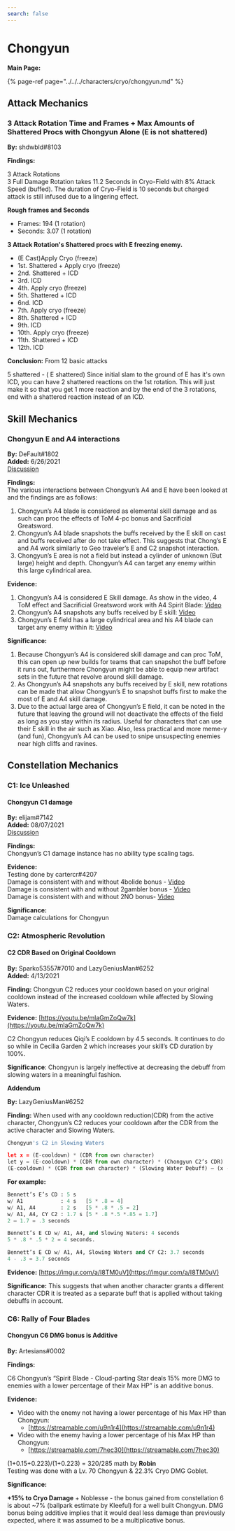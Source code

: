 ```yaml
---
search: false
---
```


# Chongyun

**Main Page:**

{% page-ref page="../../../characters/cryo/chongyun.md" %}

## Attack Mechanics

### 3 Attack Rotation Time and Frames + Max Amounts of Shattered Procs with Chongyun Alone \(E is not shattered\)

**By:** shdwbld\#8103

**Findings:**

3 Attack Rotations  
3 Full Damage Rotation takes 11.2 Seconds in Cryo-Field with 8% Attack Speed \(buffed\). The duration of Cryo-Field is 10 seconds but charged attack is still infused due to a lingering effect.

**Rough frames and Seconds**

* Frames: 194 \(1 rotation\)
* Seconds: 3.07 \(1 rotation\)

**3 Attack Rotation's Shattered procs with E freezing enemy.**

* \(E Cast\)Apply Cryo \(freeze\)
* 1st. Shattered + Apply cryo \(freeze\)
* 2nd. Shattered + ICD
* 3rd. ICD
* 4th. Apply cryo \(freeze\)
* 5th. Shattered + ICD
* 6nd. ICD
* 7th. Apply cryo \(freeze\)
* 8th. Shattered + ICD
* 9th. ICD
* 10th. Apply cryo \(freeze\)
* 11th. Shattered + ICD
* 12th. ICD

**Conclusion:** From 12 basic attacks

5 shattered - \( E shattered\) Since initial slam to the ground of E has it's own ICD, you can have 2 shattered reactions on the 1st rotation. This will just make it so that you get 1 more reaction and by the end of the 3 rotations, end with a shattered reaction instead of an ICD.

## Skill Mechanics

### **Chongyun E and A4 interactions**  

**By:** DeFault\#1802  
**Added:** 6/26/2021  
[Discussion](https://tickettool.xyz/direct?url=https://cdn.discordapp.com/attachments/856905392633151528/858349517241450536/transcript-chongyun-e-and-a4-interactions.html)  

**Findings:**  
The various interactions between Chongyun’s A4 and E have been looked at and the findings are as follows:  

1. Chongyun’s A4 blade is considered as elemental skill damage and as such can proc the effects of ToM 4-pc bonus and Sacrificial Greatsword.  
2. Chongyun’s A4 blade snapshots the buffs received by the E skill on cast and buffs received after do not take effect. This suggests that Chong’s E and A4 work similarly to Geo traveler’s E and C2 snapshot interaction.  
3. Chongyun’s E area is not a field but instead a cylinder of unknown (But large) height and depth. Chongyun’s A4 can target any enemy within this large cylindrical area.  

**Evidence:**  

1. Chongyun’s A4 is considered E Skill damage. As show in the video, 4 ToM effect and Sacrificial Greatsword work with A4 Spirit Blade: [Video](https://www.youtube.com/watch?v=Y-AVX--FWlo)  
2. Chongyun’s A4 snapshots any buffs received by E skill: [Video](https://www.youtube.com/watch?v=HZuIDiry-Zs)  
3. Chongyun’s E field has a large cylindrical area and his A4 blade can target any enemy within it: [Video](https://www.youtube.com/watch?v=ezrIL3uUl3Y)  

**Significance:**  

1. Because Chongyun’s A4 is considered skill damage and can proc ToM, this can open up new builds for teams that can snapshot the buff before it runs out, furthermore Chongyun might be able to equip new artifact sets in the future that revolve around skill damage.  
2. As Chongyun’s A4 snapshots any buffs received by E skill, new rotations can be made that allow Chongyun’s E to snapshot buffs first to make the most of E and A4 skill damage.  
3. Due to the actual large area of Chongyun’s E field, it can be noted in the future that leaving the ground will not deactivate the effects of the field as long as you stay within its radius. Useful for characters that can use their E skill in the air such as Xiao. Also, less practical and more meme-y (and fun), Chongyun’s A4 can be used to snipe unsuspecting enemies near high cliffs and ravines.

## Constellation Mechanics

### C1: Ice Unleashed

#### **Chongyun C1 damage**  

**By:** elijam#7142  
**Added:** 08/07/2021  
[Discussion](https://tickettool.xyz/direct?url=https://cdn.discordapp.com/attachments/866108653634846780/873536676675338280/transcript-tcl-damage-type-completion.html)  

**Findings:**  
Chongyun’s C1 damage instance has no ability type scaling tags. 

**Evidence:**  
Testing done by cartercr#4207  
Damage is consistent with and without 4bolide bonus - [Video](https://www.youtube.com/watch?v=htbi0XPPSC4)  
Damage is consistent with and without 2gambler bonus - [Video](https://www.youtube.com/watch?v=HJP9Mc_0V_0)  
Damage is consistent with and without 2NO bonus- [Video](https://www.youtube.com/watch?v=GIIEy7ieY8A)  

**Significance:**  
Damage calculations for Chongyun

### C2: Atmospheric Revolution

#### C2 CDR Based on Original Cooldown

**By:** Sparko53557\#7010 and LazyGeniusMan\#6252  
**Added:** 4/13/2021

**Finding:** Chongyun C2 reduces your cooldown based on your original cooldown instead of the increased cooldown while affected by Slowing Waters.

**Evidence:** [https://youtu.be/mlaGmZoQw7k](https://youtu.be/mlaGmZoQw7k)

C2 Chongyun reduces Qiqi’s E cooldown by 4.5 seconds. It continues to do so while in Cecilia Garden 2 which increases your skill’s CD duration by 100%.

**Significance**: Chongyun is largely ineffective at decreasing the debuff from slowing waters in a meaningful fashion.

**Addendum**

**By:** LazyGeniusMan\#6252

**Finding:** When used with any cooldown reduction\(CDR\) from the active character, Chongyun’s C2 reduces your cooldown after the CDR from the active character and Slowing Waters.

```python
Chongyun's C2 in Slowing Waters

let x = (E-cooldown) * (CDR from own character)
let y = (E-cooldown) * (CDR from own character) * (Chongyun C2’s CDR)
(E-cooldown) * (CDR from own character) * (Slowing Water Debuff) – (x - y) = E Cooldown
```

**For example:**

```python
Bennett’s E’s CD : 5 s 
w/ A1            : 4 s   [5 * .8 = 4]
w/ A1, A4        : 2 s   [5 * .8 * .5 = 2]
w/ A1, A4, CY C2 : 1.7 s [5 * .8 *.5 *.85 = 1.7]
2 – 1.7 = .3 seconds 

Bennett’s E CD w/ A1, A4, and Slowing Waters: 4 seconds 
5 * .8 * .5 * 2 = 4 seconds. 

Bennett’s E CD w/ A1, A4, Slowing Waters and CY C2: 3.7 seconds 
4 - .3 = 3.7 seconds
```

**Evidence:** [https://imgur.com/a/I8TM0uV](https://imgur.com/a/I8TM0uV)

**Significance:** This suggests that when another character grants a different character CDR it is treated as a separate buff that is applied without taking debuffs in account.  

### C6: Rally of Four Blades

#### **Chongyun C6 DMG bonus is Additive**

**By:** Artesians\#0002

**Findings:**

C6 Chongyun’s “Spirit Blade - Cloud-parting Star deals 15% more DMG to enemies with a lower percentage of their Max HP” is an additive bonus.

**Evidence:**

* Video with the enemy not having a lower percentage of his Max HP than Chongyun:
  * [https://streamable.com/u9n1r4](https://streamable.com/u9n1r4) 
* Video with the enemy having a lower percentage of his Max HP than Chongyun:
  * [https://streamable.com/7hec30](https://streamable.com/7hec30)

\(1+0.15+0.223\)/\(1+0.223\) = 320/285 math by **Robin**  
Testing was done with a Lv. 70 Chongyun & 22.3% Cryo DMG Goblet.

**Significance:**

**+15% to Cryo Damage** + Noblesse - the bonus gained from constellation 6 is about ~7% \(ballpark estimate by Kleeful\) for a well built Chongyun. DMG bonus being additive implies that it would deal less damage than previously expected, where it was assumed to be a multiplicative bonus.

